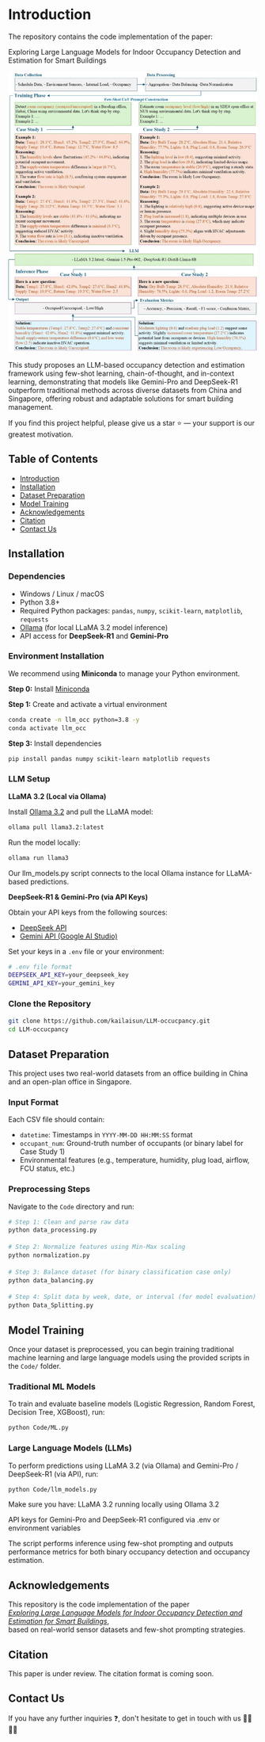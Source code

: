 # Introduction

The repository contains the code implementation of the paper:

Exploring Large Language Models for Indoor Occupancy Detection and Estimation for Smart Buildings

<p align="center"> <img src="Figures/CoT_FewShot.jpg" alt="LLM Occupancy Framework" width="700"/> </p>

This study proposes an LLM-based occupancy detection and estimation framework using few-shot learning, chain-of-thought, and in-context learning, demonstrating that models like Gemini-Pro and DeepSeek-R1 outperform traditional methods across diverse datasets from China and Singapore, offering robust and adaptable solutions for smart building management.

If you find this project helpful, please give us a star ⭐ — your support is our greatest motivation.

## Table of Contents

- [Introduction](#introduction)
- [Installation](#installation)
- [Dataset Preparation](#dataset-preparation)
- [Model Training](#model-training)
- [Acknowledgements](#acknowledgements)
- [Citation](#citation)
- [Contact Us](#contact-us)


## Installation
### Dependencies
- Windows / Linux / macOS  
- Python 3.8+  
- Required Python packages: `pandas`, `numpy`, `scikit-learn`, `matplotlib`, `requests`  
- [Ollama](https://ollama.com/) (for local LLaMA 3.2 model inference)  
- API access for **DeepSeek-R1** and **Gemini-Pro**

### Environment Installation
We recommend using **Miniconda** to manage your Python environment.

**Step 0:** Install [Miniconda](https://docs.conda.io/en/latest/miniconda.html)

**Step 1:** Create and activate a virtual environment
```bash
conda create -n llm_occ python=3.8 -y
conda activate llm_occ
```
**Step 3:** Install dependencies

```bash
pip install pandas numpy scikit-learn matplotlib requests
```

### LLM Setup
**LLaMA 3.2 (Local via Ollama)**

Install [Ollama 3.2](https://ollama.com/) and pull the LLaMA model:

```bash
ollama pull llama3.2:latest
```

Run the model locally:

```bash
ollama run llama3
```
Our llm_models.py script connects to the local Ollama instance for LLaMA-based predictions.

**DeepSeek-R1 & Gemini-Pro (via API Keys)**

Obtain your API keys from the following sources:

- [DeepSeek API](https://platform.deepseek.com/)
- [Gemini API (Google AI Studio)](https://makersuite.google.com/)

Set your keys in a `.env` file or your environment:

```bash
# .env file format
DEEPSEEK_API_KEY=your_deepseek_key
GEMINI_API_KEY=your_gemini_key
```
### Clone the Repository
```bash
git clone https://github.com/kailaisun/LLM-occucpancy.git
cd LLM-occucpancy
```
## Dataset Preparation
This project uses two real-world datasets from an office building in China and an open-plan office in Singapore.


### Input Format

Each CSV file should contain:

- `datetime`: Timestamps in `YYYY-MM-DD HH:MM:SS` format  
- `occupant_num`: Ground-truth number of occupants (or binary label for Case Study 1)  
- Environmental features (e.g., temperature, humidity, plug load, airflow, FCU status, etc.)

###  Preprocessing Steps

Navigate to the `Code` directory and run:

```bash
# Step 1: Clean and parse raw data
python data_processing.py

# Step 2: Normalize features using Min-Max scaling
python normalization.py

# Step 3: Balance dataset (for binary classification case only)
python data_balancing.py

# Step 4: Split data by week, date, or interval (for model evaluation)
python Data_Splitting.py
```
## Model Training

Once your dataset is preprocessed, you can begin training traditional machine learning and large language models using the provided scripts in the `Code/` folder.

### Traditional ML Models

To train and evaluate baseline models (Logistic Regression, Random Forest, Decision Tree, XGBoost), run:

```bash
python Code/ML.py
```
### Large Language Models (LLMs)
To perform predictions using LLaMA 3.2 (via Ollama) and Gemini-Pro / DeepSeek-R1 (via API), run:

```bash
python Code/llm_models.py
```
Make sure you have:
LLaMA 3.2 running locally using Ollama 3.2

API keys for Gemini-Pro and DeepSeek-R1 configured via .env or environment variables

The script performs inference using few-shot prompting and outputs performance metrics for both binary occupancy detection and occupancy estimation.

## Acknowledgements
This repository is the code implementation of the paper  
[_Exploring Large Language Models for Indoor Occupancy Detection and Estimation for Smart Buildings_](https://github.com/kailaisun/LLM-occucpancy),  
based on real-world sensor datasets and few-shot prompting strategies.

## Citation
This paper is under review. The citation format is coming soon.

## Contact Us

If you have any further inquiries ❓, don't hesitate to get in touch with us 👨‍💻👩‍💻

